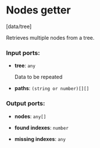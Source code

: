# Nodes getter

[data/tree]

Retrieves multiple nodes from a tree.

### Input ports:

* __tree__: `any`

    Data to be repeated


* __paths__: `(string or number)[][]`

### Output ports:

* __nodes__: `any[]`


* __found indexes__: `number`


* __missing indexes__: `any`

